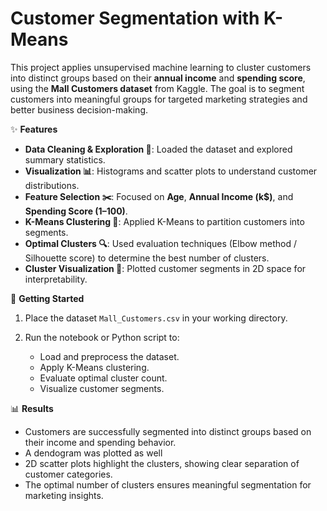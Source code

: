 # Customer Segmentation with K-Means

This project applies unsupervised machine learning to cluster customers into distinct groups based on their **annual income** and **spending score**, using the **Mall Customers dataset** from Kaggle. The goal is to segment customers into meaningful groups for targeted marketing strategies and better business decision-making.

✨ **Features**

* **Data Cleaning & Exploration 📂**: Loaded the dataset and explored summary statistics.
* **Visualization 📊**: Histograms and scatter plots to understand customer distributions.
* **Feature Selection ✂️**: Focused on **Age**, **Annual Income (k\$)**, and **Spending Score (1–100)**.
* **K-Means Clustering 🤖**: Applied K-Means to partition customers into segments.
* **Optimal Clusters 🔍**: Used evaluation techniques (Elbow method / Silhouette score) to determine the best number of clusters.
* **Cluster Visualization 🎨**: Plotted customer segments in 2D space for interpretability.

🚀 **Getting Started**

1. Place the dataset `Mall_Customers.csv` in your working directory.
2. Run the notebook or Python script to:

   * Load and preprocess the dataset.
   * Apply K-Means clustering.
   * Evaluate optimal cluster count.
   * Visualize customer segments.

📊 **Results**

* Customers are successfully segmented into distinct groups based on their income and spending behavior.
* A dendogram was plotted as well
* 2D scatter plots highlight the clusters, showing clear separation of customer categories.
* The optimal number of clusters ensures meaningful segmentation for marketing insights.

